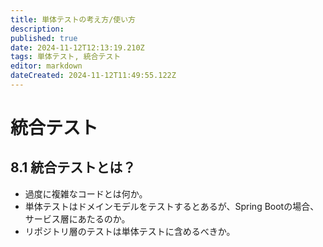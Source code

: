 ```yaml
---
title: 単体テストの考え方/使い方
description: 
published: true
date: 2024-11-12T12:13:19.210Z
tags: 単体テスト, 統合テスト
editor: markdown
dateCreated: 2024-11-12T11:49:55.122Z
---
```


# 統合テスト
## 8.1 統合テストとは？
- 過度に複雑なコードとは何か。
- 単体テストはドメインモデルをテストするとあるが、Spring Bootの場合、サービス層にあたるのか。
- リポジトリ層のテストは単体テストに含めるべきか。

